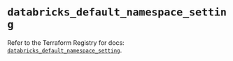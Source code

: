 # `databricks_default_namespace_setting`

Refer to the Terraform Registry for docs: [`databricks_default_namespace_setting`](https://registry.terraform.io/providers/databricks/databricks/1.41.0/docs/resources/default_namespace_setting).
